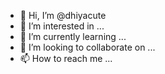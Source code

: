 - 👋 Hi, I’m @dhiyacute
- 👀 I’m interested in ...
- 🌱 I’m currently learning ...
- 💞️ I’m looking to collaborate on ...
- 📫 How to reach me ...

<!---
dhiyacute/dhiyacute is a ✨ special ✨ repository because its `README.md` (this file) appears on your GitHub profile.
You can click the Preview link to take a look at your changes.
--->

